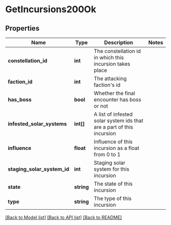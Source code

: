 # GetIncursions200Ok

## Properties
Name | Type | Description | Notes
------------ | ------------- | ------------- | -------------
**constellation_id** | **int** | The constellation id in which this incursion takes place | 
**faction_id** | **int** | The attacking faction&#39;s id | 
**has_boss** | **bool** | Whether the final encounter has boss or not | 
**infested_solar_systems** | **int[]** | A list of infested solar system ids that are a part of this incursion | 
**influence** | **float** | Influence of this incursion as a float from 0 to 1 | 
**staging_solar_system_id** | **int** | Staging solar system for this incursion | 
**state** | **string** | The state of this incursion | 
**type** | **string** | The type of this incursion | 

[[Back to Model list]](../README.md#documentation-for-models) [[Back to API list]](../README.md#documentation-for-api-endpoints) [[Back to README]](../README.md)


